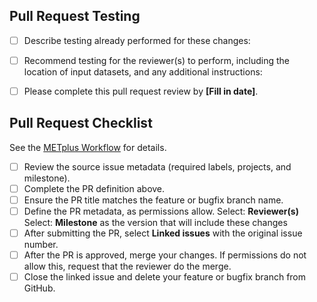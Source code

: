 ## Pull Request Testing ##

- [ ] Describe testing already performed for these changes:</br>

- [ ] Recommend testing for the reviewer(s) to perform, including the location of input datasets, and any additional instructions:</br>

- [ ] Please complete this pull request review by **[Fill in date]**.</br>

## Pull Request Checklist ##
See the [METplus Workflow](https://dtcenter.github.io/METplus/Contributors_Guide/github_workflow.html) for details.
- [ ] Review the source issue metadata (required labels, projects, and milestone).
- [ ] Complete the PR definition above.
- [ ] Ensure the PR title matches the feature or bugfix branch name.
- [ ] Define the PR metadata, as permissions allow.
Select: **Reviewer(s)**
Select: **Milestone** as the version that will include these changes
- [ ] After submitting the PR, select **Linked issues** with the original issue number.
- [ ] After the PR is approved, merge your changes. If permissions do not allow this, request that the reviewer do the merge.
- [ ] Close the linked issue and delete your feature or bugfix branch from GitHub.
